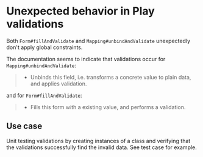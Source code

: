 Unexpected behavior in Play validations
=======================================

Both `Form#fillAndValidate` and `Mapping#unbindAndValidate` unexpectedly don't apply global constraints.

The documentation seems to indicate that validations occur for `Mapping#unbindAndValidate`:

>    * Unbinds this field, i.e. transforms a concrete value to plain data, and applies validation.

and for `Form#fillAndValidate`:

>    * Fills this form with a existing value, and performs a validation.


Use case
--------

Unit testing validations by creating instances of a class and verifying that the validations successfully find the invalid data.  See test case for example.
